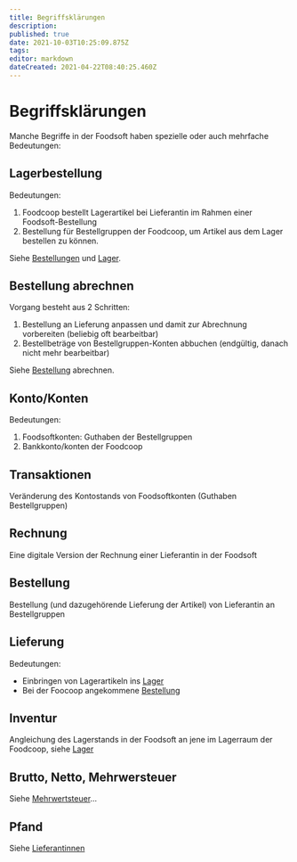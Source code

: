 ```yaml
---
title: Begriffsklärungen
description: 
published: true
date: 2021-10-03T10:25:09.875Z
tags: 
editor: markdown
dateCreated: 2021-04-22T08:40:25.460Z
---
```


# Begriffsklärungen
Manche Begriffe in der Foodsoft haben spezielle oder auch mehrfache Bedeutungen:

## Lagerbestellung
Bedeutungen:
1. Foodcoop bestellt Lagerartikel bei Lieferantin im Rahmen einer Foodsoft-Bestellung 
1. Bestellung für Bestellgruppen der Foodcoop, um Artikel aus dem Lager bestellen zu können.

Siehe [Bestellungen](/de/documentation/admin/orders) und [Lager](/de/documentation/admin/storage).

## Bestellung abrechnen
Vorgang besteht aus 2 Schritten: 
1. Bestellung an Lieferung anpassen und damit zur Abrechnung vorbereiten (beliebig oft bearbeitbar) 
2. Bestellbeträge von Bestellgruppen-Konten abbuchen (endgültig, danach nicht mehr bearbeitbar)

Siehe [Bestellung](/de/documentation/admin/orders) abrechnen.

## Konto/Konten
Bedeutungen:
1. Foodsoftkonten: Guthaben der Bestellgruppen
2. Bankkonto/konten der Foodcoop

## Transaktionen
Veränderung des Kontostands von Foodsoftkonten (Guthaben Bestellgruppen) 

## Rechnung
Eine digitale Version der Rechnung einer Lieferantin in der Foodsoft

## Bestellung
Bestellung (und dazugehörende Lieferung der Artikel) von Lieferantin an Bestellgruppen 

## Lieferung 
Bedeutungen:
- Einbringen von Lagerartikeln ins [Lager](/de/documentation/admin/storage)
- Bei der Foocoop angekommene [Bestellung](/de/documentation/admin/orders)

## Inventur
Angleichung des Lagerstands in der Foodsoft an jene im Lagerraum der Foodcoop, siehe [Lager](/de/documentation/admin/storage)

## Brutto, Netto, Mehrwersteuer
Siehe [Mehrwertsteuer](/de/documentation/admin/finances/value-added-tax)...

## Pfand
Siehe [Lieferantinnen](/de/documentation/admin/suppliers)